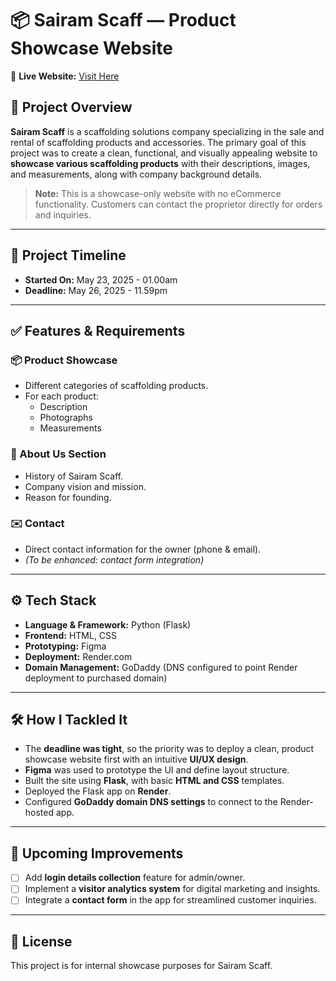 # 📦 Sairam Scaff — Product Showcase Website

🔗 **Live Website:** [Visit Here](sairamscaff.com)

## 📌 Project Overview

**Sairam Scaff** is a scaffolding solutions company specializing in the sale and rental of scaffolding products and accessories. The primary goal of this project was to create a clean, functional, and visually appealing website to **showcase various scaffolding products** with their descriptions, images, and measurements, along with company background details.

> **Note:** This is a showcase-only website with no eCommerce functionality. Customers can contact the proprietor directly for orders and inquiries.

---

## 📅 Project Timeline

- **Started On:** May 23, 2025 - 01.00am
- **Deadline:** May 26, 2025 - 11.59pm

---

## ✅ Features & Requirements

### 📦 Product Showcase

- Different categories of scaffolding products.
- For each product:
  - Description
  - Photographs
  - Measurements

### 🏢 About Us Section

- History of Sairam Scaff.
- Company vision and mission.
- Reason for founding.

### ✉️ Contact

- Direct contact information for the owner (phone & email).
- *(To be enhanced: contact form integration)*

---

## ⚙️ Tech Stack

- **Language & Framework:** Python (Flask)
- **Frontend:** HTML, CSS
- **Prototyping:** Figma
- **Deployment:** Render.com
- **Domain Management:** GoDaddy (DNS configured to point Render deployment to purchased domain)

---

## 🛠️ How I Tackled It

- The **deadline was tight**, so the priority was to deploy a clean, product showcase website first with an intuitive **UI/UX design**.
- **Figma** was used to prototype the UI and define layout structure.
- Built the site using **Flask**, with basic **HTML and CSS** templates.
- Deployed the Flask app on **Render**.
- Configured **GoDaddy domain DNS settings** to connect to the Render-hosted app.

---

## 🚀 Upcoming Improvements

- [ ] Add **login details collection** feature for admin/owner.
- [ ] Implement a **visitor analytics system** for digital marketing and insights.
- [ ] Integrate a **contact form** in the app for streamlined customer inquiries.

---

## 📎 License

This project is for internal showcase purposes for Sairam Scaff.
